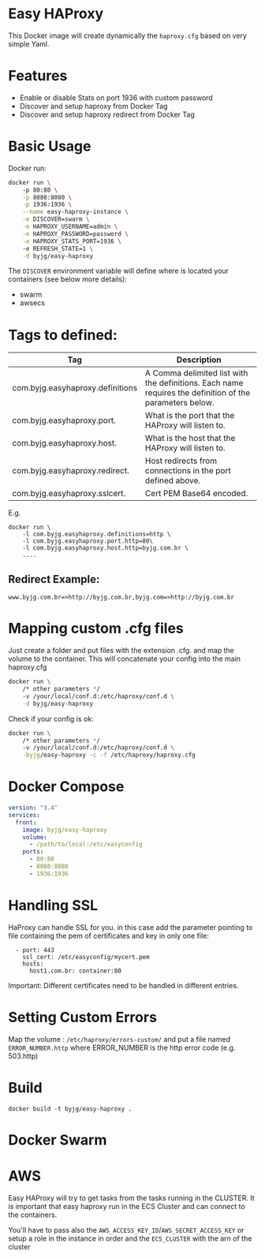 # Easy HAProxy 

This Docker image will create dynamically the `haproxy.cfg` based on very simple Yaml.

# Features

- Enable or disable Stats on port 1936 with custom password
- Discover and setup haproxy from Docker Tag 
- Discover and setup haproxy redirect from Docker Tag


# Basic Usage

Docker run:

```bash
docker run \ 
    -p 80:80 \
    -p 8080:8080 \
    -p 1936:1936 \
    --name easy-haproxy-instance \
    -e DISCOVER=swarm \
    -e HAPROXY_USERNAME=admin \
    -e HAPROXY_PASSWORD=password \
    -e HAPROXY_STATS_PORT=1936 \ 
    -e REFRESH_STATE=1 \
    -d byjg/easy-haproxy
```

The `DISCOVER` environment variable will define where is located your containers (see below more details):
- swarm
- awsecs

# Tags to defined:

| Tag                                        | Description                                                                                             |
|--------------------------------------------|---------------------------------------------------------------------------------------------------------|
| com.byjg.easyhaproxy.definitions           | A Comma delimited list with the definitions. Each name requires the definition of the parameters below. |
| com.byjg.easyhaproxy.port.<definition>     | What is the port that the HAProxy will listen to.                                                       |
| com.byjg.easyhaproxy.host.<definition>     | What is the host that the HAProxy will listen to.                                                       |
| com.byjg.easyhaproxy.redirect.<definition> | Host redirects from connections in the port defined above.                                              |
| com.byjg.easyhaproxy.sslcert.<definition>  | Cert PEM Base64 encoded.                                                                                |

E.g.

```
docker run \
    -l com.byjg.easyhaproxy.definitions=http \
    -l com.byjg.easyhaproxy.port.http=80\
    -l com.byjg.easyhaproxy.host.http=byjg.com.br \
    ....
```

## Redirect Example:

```text
www.byjg.com.br=>http://byjg.com.br,byjg.com=>http://byjg.com.br
```

# Mapping custom .cfg files

Just create a folder and put files with the extension .cfg. and map the volume to the container. 
This will concatenate your config into the main haproxy.cfg

```bash
docker run \ 
    /* other parameters */
    -v /your/local/conf.d:/etc/haproxy/conf.d \
    -d byjg/easy-haproxy
```

Check if your config is ok:

```bash
docker run \ 
    /* other parameters */
    -v /your/local/conf.d:/etc/haproxy/conf.d \
    -byjg/easy-haproxy -c -f /etc/haproxy/haproxy.cfg
```

# Docker Compose

```yaml
version: "3.4"
services:
  front:
    image: byjg/easy-haproxy
    volume:
      - /path/to/local:/etc/easyconfig
    ports:
      - 80:80
      - 8080:8080
      - 1936:1936
```

# Handling SSL

HaProxy can handle SSL for you. in this case add the parameter pointing to file containing
the pem of certificates and key in only one file:

```
  - port: 443
    ssl_cert: /etc/easyconfig/mycert.pem
    hosts:
      host1.com.br: container:80
```

Important: Different certificates need to be handled in different entries. 

# Setting Custom Errors

Map the volume : `/etc/haproxy/errors-custom/` and put a file named `ERROR_NUMBER.http` where ERROR_NUMBER
is the http error code (e.g. 503.http)  

# Build

```
docker build -t byjg/easy-haproxy .
```



# Docker Swarm


# AWS

Easy HAProxy will try to get tasks from the tasks running in the CLUSTER. 
It is important that easy haproxy run in the ECS Cluster and can connect to the containers.  

   
You'll have to pass also the `AWS_ACCESS_KEY_ID`/`AWS_SECRET_ACCESS_KEY` or setup a role in the instance in order and 
the `ECS_CLUSTER` with the arn of the cluster


